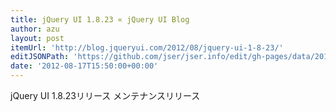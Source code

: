 ```yaml
---
title: jQuery UI 1.8.23 « jQuery UI Blog
author: azu
layout: post
itemUrl: 'http://blog.jqueryui.com/2012/08/jquery-ui-1-8-23/'
editJSONPath: 'https://github.com/jser/jser.info/edit/gh-pages/data/2012/08/index.json'
date: '2012-08-17T15:50:00+00:00'
---
```

jQuery UI 1.8.23リリース
メンテナンスリリース
